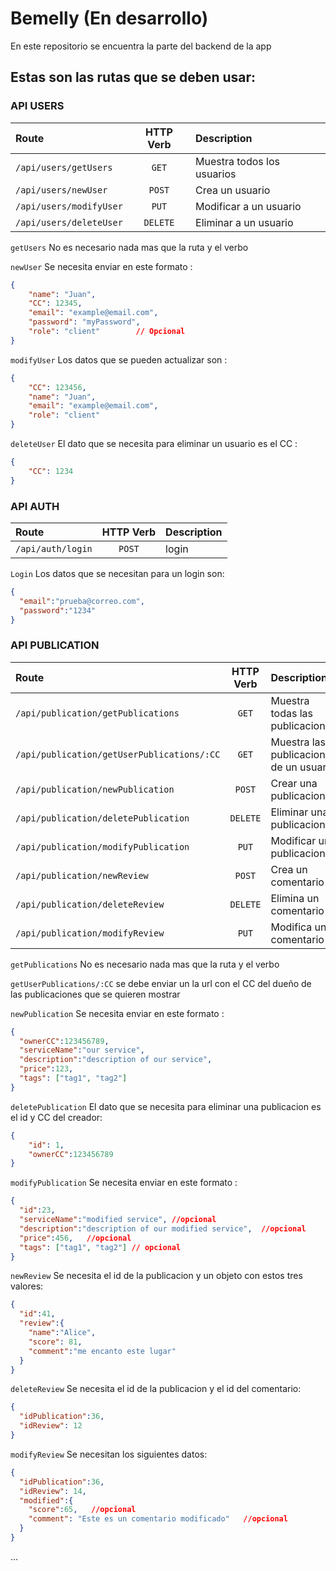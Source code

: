 # Bemelly (En desarrollo)

En este repositorio se encuentra la parte del backend de la app

## Estas son las rutas que se deben usar:

### API USERS

| Route                   | HTTP Verb | Description                |
| :---------------------- | :-------: | :------------------------- |
| `/api/users/getUsers`   |   `GET`   | Muestra todos los usuarios |
| `/api/users/newUser`    |  `POST`   | Crea un usuario            |
| `/api/users/modifyUser` |   `PUT`   | Modificar a un usuario     |
| `/api/users/deleteUser` | `DELETE`  | Eliminar a un usuario      |

`getUsers` No es necesario nada mas que la ruta y el verbo

`newUser` Se necesita enviar en este formato :

```JSON
{
    "name": "Juan",
    "CC": 12345,
    "email": "example@email.com",
    "password": "myPassword",
    "role": "client"        // Opcional
}
```

`modifyUser` Los datos que se pueden actualizar son :

```JSON
{
    "CC": 123456,
    "name": "Juan",
    "email": "example@email.com",
    "role": "client"
}
```

`deleteUser` El dato que se necesita para eliminar un usuario es el CC :

```JSON
{
    "CC": 1234
}
```

### API AUTH

| Route             | HTTP Verb | Description |
| :---------------- | :-------: | :---------- |
| `/api/auth/login` |  `POST`   | login       |

`Login` Los datos que se necesitan para un login son:

```JSON
{
  "email":"prueba@correo.com",
  "password":"1234"
}
```

### API PUBLICATION

| Route                                      | HTTP Verb | Description                             |
| :----------------------------------------- | :-------: | :-------------------------------------- |
| `/api/publication/getPublications`         |   `GET`   | Muestra todas las publicaciones         |
| `/api/publication/getUserPublications/:CC` |   `GET`   | Muestra las publicaciones de un usuario |
| `/api/publication/newPublication`          |  `POST`   | Crear una publicacion                   |
| `/api/publication/deletePublication`       | `DELETE`  | Eliminar una publicacion                |
| `/api/publication/modifyPublication`       |   `PUT`   | Modificar una publicacion               |
| `/api/publication/newReview`               |  `POST`   | Crea un comentario                      |
| `/api/publication/deleteReview`            | `DELETE`  | Elimina un comentario                   |
| `/api/publication/modifyReview`            |   `PUT`   | Modifica un comentario                  |

`getPublications` No es necesario nada mas que la ruta y el verbo

`getUserPublications/:CC` se debe enviar un la url con el CC del dueño de las publicaciones que se quieren mostrar

`newPublication` Se necesita enviar en este formato :

```JSON
{
  "ownerCC":123456789,
  "serviceName":"our service",
  "description":"description of our service",
  "price":123,
  "tags": ["tag1", "tag2"]
}
```

`deletePublication` El dato que se necesita para eliminar una publicacion es el id y CC del creador:

```JSON
{
    "id": 1,
    "ownerCC":123456789
}
```

`modifyPublication` Se necesita enviar en este formato :

```JSON
{
  "id":23,
  "serviceName":"modified service", //opcional
  "description":"description of our modified service",  //opcional
  "price":456,   //opcional
  "tags": ["tag1", "tag2"] // opcional
}
```

`newReview` Se necesita el id de la publicacion y un objeto con estos tres valores:

```JSON
{
  "id":41,
  "review":{
    "name":"Alice",
    "score": 81,
    "comment":"me encanto este lugar"
  }
}
```

`deleteReview` Se necesita el id de la publicacion y el id del comentario:

```JSON
{
  "idPublication":36,
  "idReview": 12
}
```

`modifyReview` Se necesitan los siguientes datos:

```JSON
{
  "idPublication":36,
  "idReview": 14,
  "modified":{
    "score":65,   //opcional
    "comment": "Este es un comentario modificado"   //opcional
  }
}
```

...
